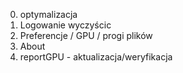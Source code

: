 0. optymalizacja
1. Logowanie wyczyścic
1. Preferencje / GPU / progi plików
2. About
3. reportGPU - aktualizacja/weryfikacja